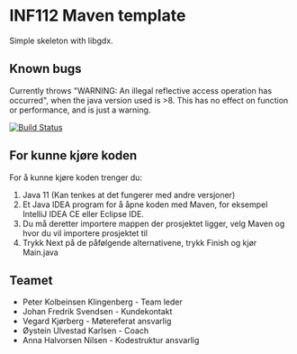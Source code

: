 # INF112 Maven template 
Simple skeleton with libgdx. 


## Known bugs
Currently throws "WARNING: An illegal reflective access operation has occurred", 
when the java version used is >8. This has no effect on function or performance, and is just a warning.


[![Build Status](https://travis-ci.com/inf112-v20/roborockers.svg?branch=master)](https://travis-ci.com/inf112-v20/roborockers)

## For kunne kjøre koden
For å kunne kjøre koden trenger du:
1. Java 11 (Kan tenkes at det fungerer med andre versjoner)
2. Et Java IDEA program for å åpne koden med Maven, for eksempel IntelliJ IDEA CE eller Eclipse IDE. 
3. Du må deretter importere mappen der prosjektet ligger, velg Maven og hvor du vil importere prosjektet til
4. Trykk Next på de påfølgende alternativene, trykk Finish og kjør Main.java 


## Teamet
* Peter Kolbeinsen Klingenberg - Team leder 
* Johan Fredrik Svendsen - Kundekontakt
* Vegard Kjørberg - Møtereferat ansvarlig
* Øystein Ulvestad Karlsen - Coach
* Anna Halvorsen Nilsen - Kodestruktur ansvarlig

